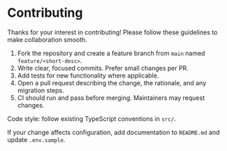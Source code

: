 # Contributing

Thanks for your interest in contributing! Please follow these guidelines to make collaboration smooth.

1. Fork the repository and create a feature branch from `main` named `feature/<short-desc>`.
2. Write clear, focused commits. Prefer small changes per PR.
3. Add tests for new functionality where applicable.
4. Open a pull request describing the change, the rationale, and any migration steps.
5. CI should run and pass before merging. Maintainers may request changes.

Code style: follow existing TypeScript conventions in `src/`.

If your change affects configuration, add documentation to `README.md` and update `.env.sample`.
